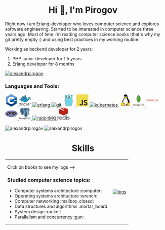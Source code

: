 <h1 align="center">Hi 👋, I'm Pirogov</h1>

<p>
Right now i am Erlang-developer who loves computer science and explores software engineering. 
Started to be interested in computer science three years ago. 
Most of time i'm reading computer science books (that's why my git pretty empty :)
and using best practices in my working routine.
</p>
<p>
  Working as backend developer for 2 years:
  <ol>
    <li>PHP junior developer for 1.5 years</li>
    <li>Erlang developer for 8 months</li>
  </ol>
</p>





<p align="center" <img src="https://komarev.com/ghpvc/?username=alexandrpirogov&label=Profile%20views&color=000000&style=flat" alt="alexandrpirogov" /> </p>

<p align="left"> <a href="https://github.com/ryo-ma/github-profile-trophy"><img src="https://github-profile-trophy.vercel.app/?username=alexandrpirogov" alt="alexandrpirogov" /></a> </p>

<h3 align="left">Languages and Tools:</h3>
<p align="left"> <a href="https://www.w3schools.com/cpp/" target="_blank" rel="noreferrer"> <img src="https://raw.githubusercontent.com/devicons/devicon/master/icons/cplusplus/cplusplus-original.svg" alt="cplusplus" width="40" height="40"/> </a> <a href="https://www.docker.com/" target="_blank" rel="noreferrer"> <img src="https://raw.githubusercontent.com/devicons/devicon/master/icons/docker/docker-original-wordmark.svg" alt="docker" width="40" height="40"/> </a> <a href="https://www.erlang.org/" target="_blank" rel="noreferrer"> <img src="https://www.vectorlogo.zone/logos/erlang/erlang-official.svg" alt="erlang" width="40" height="40"/> </a> <a href="https://git-scm.com/" target="_blank" rel="noreferrer"> <img src="https://www.vectorlogo.zone/logos/git-scm/git-scm-icon.svg" alt="git" width="40" height="40"/> </a> <a href="https://golang.org" target="_blank" rel="noreferrer"> <img src="https://raw.githubusercontent.com/devicons/devicon/master/icons/go/go-original.svg" alt="go" width="40" height="40"/> </a> <a href="https://developer.mozilla.org/en-US/docs/Web/JavaScript" target="_blank" rel="noreferrer"> <img src="https://raw.githubusercontent.com/devicons/devicon/master/icons/javascript/javascript-original.svg" alt="javascript" width="40" height="40"/> </a> <a href="https://kubernetes.io" target="_blank" rel="noreferrer"> <img src="https://www.vectorlogo.zone/logos/kubernetes/kubernetes-icon.svg" alt="kubernetes" width="40" height="40"/> </a> <a href="https://www.linux.org/" target="_blank" rel="noreferrer"> <img src="https://raw.githubusercontent.com/devicons/devicon/master/icons/linux/linux-original.svg" alt="linux" width="40" height="40"/> </a> <a href="https://www.mongodb.com/" target="_blank" rel="noreferrer"> <img src="https://raw.githubusercontent.com/devicons/devicon/master/icons/mongodb/mongodb-original-wordmark.svg" alt="mongodb" width="40" height="40"/> </a> <a href="https://www.oracle.com/" target="_blank" rel="noreferrer"> <img src="https://raw.githubusercontent.com/devicons/devicon/master/icons/oracle/oracle-original.svg" alt="oracle" width="40" height="40"/> </a> <a href="https://www.php.net" target="_blank" rel="noreferrer"> <img src="https://raw.githubusercontent.com/devicons/devicon/master/icons/php/php-original.svg" alt="php" width="40" height="40"/> </a> <a href="https://www.postgresql.org" target="_blank" rel="noreferrer"> <img src="https://raw.githubusercontent.com/devicons/devicon/master/icons/postgresql/postgresql-original-wordmark.svg" alt="postgresql" width="40" height="40"/> </a> <a href="https://www.rabbitmq.com" target="_blank" rel="noreferrer"> <img src="https://www.vectorlogo.zone/logos/rabbitmq/rabbitmq-icon.svg" alt="rabbitMQ" width="40" height="40"/> </a> <a href="https://redis.io" target="_blank" rel="noreferrer"> <img src="https://raw.githubusercontent.com/devicons/devicon/master/icons/redis/redis-original-wordmark.svg" alt="redis" width="40" height="40"/> </a> </p>

<p><img align="center" src="https://github-readme-stats.vercel.app/api?username=alexandrpirogov&show_icons=true&bg_color=ffffff&locale=en" alt="alexandrpirogov" />

<img align="center" src="https://github-readme-streak-stats.herokuapp.com/?user=alexandrpirogov&" alt="alexandrpirogov" />
</p>


<h1 align="center">Skills</h1>

<table align="center" border="0" cellspacing="0" cellpadding="0">
  <tr>
    <td style="border: 0";>
      <p>Click on books to see my logs --> </p>
      <h3>Studied computer science topics:</h3>
      <ul>
        <li>Computer systems architecture :computer:</li>
        <li>Operating systems architucture :wrench:</li>
        <li>Computer networking :mailbox_closed:</li>
        <li>Data structures and algorithms :mortar_board:</li>
        <li>System design :rocket:</li>
        <li>Parallelism and concurrency :gun:</li>
      </ul>
    </td>
     <td style="border: 0";>
     <a href="https://alexandrpirogov.github.io/logs/" target="_blank" rel="noopener noreferrer"><img src="https://static.vecteezy.com/system/resources/previews/001/761/774/original/stack-of-books-on-white-background-free-vector.jpg" alt="logs" width="300"/></a>
    </td>
  </tr>
</table>
